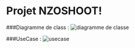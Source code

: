 # Projet NZOSHOOT!

###Diagramme de class : 
![diagramme de classe](https://user-images.githubusercontent.com/63260058/171858363-f8f3a2b4-748c-43e8-a7f5-e97d63393de2.png)

###UseCase :
![usecase](https://user-images.githubusercontent.com/63260058/171858370-ce857647-f4ca-4ca2-8525-961060376176.png)
